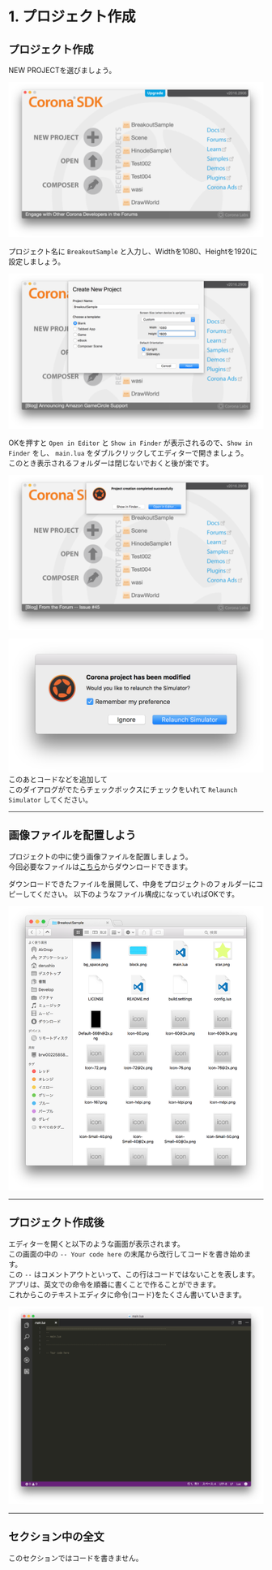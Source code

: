 # 1. プロジェクト作成

## プロジェクト作成
NEW PROJECTを選びましょう。

![](./image/createBreakoutSample1.png)

プロジェクト名に `BreakoutSample` と入力し、Widthを1080、Heightを1920に設定しましょう。

![](./image/createBreakoutSample2.png)

OKを押すと `Open in Editor` と `Show in Finder` が表示されるので、`Show in Finder` をし、 `main.lua` をダブルクリックしてエディターで開きましょう。  
このとき表示されるフォルダーは閉じないでおくと後が楽です。

![](./image/createBreakoutSample3.png)

![](./image/refresh.png)
このあとコードなどを追加して  
このダイアログがでたらチェックボックスにチェックをいれて `Relaunch Simulator` してください。

- - -

## 画像ファイルを配置しよう
プロジェクトの中に使う画像ファイルを配置しましょう。  
今回必要なファイルは[こちら](http://itnav.jp/derushio/BootCamp/bootcamp-image.zip)からダウンロードできます。  
  
ダウンロードできたファイルを展開して、中身をプロジェクトのフォルダーにコピーしてください。
以下のようなファイル構成になっていればOKです。

![](./image/copyImages.png)

- - -

## プロジェクト作成後
エディターを開くと以下のような画面が表示されます。  
この画面の中の `-- Your code here` の末尾から改行してコードを書き始めます。  
この `--` はコメントアウトといって、この行はコードではないことを表します。
アプリは、英文での命令を順番に書くことで作ることができます。  
これからこのテキストエディタに命令(コード)をたくさん書いていきます。

![](./image/writeBreakoutSample1.png)

- - -

## セクション中の全文
このセクションではコードを書きません。